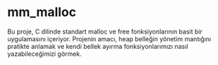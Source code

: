 # mm_malloc
Bu proje, C dilinde standart malloc ve free fonksiyonlarının basit bir uygulamasını içeriyor. Projenin amacı, heap belleğin yönetim mantığını pratikte anlamak ve kendi bellek ayırma fonksiyonlarımızı nasıl yazabileceğimizi görmek.
